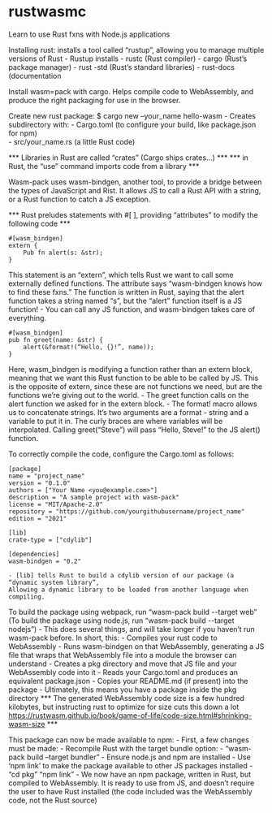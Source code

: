 # rustwasmc
Learn to use Rust fxns with Node.js applications

Installing rust: installs a tool called “rustup”, allowing you to manage multiple versions of Rust
	- Rustup installs 
        - rustc (Rust compiler)
        - cargo (Rust’s package manager)
        - rust -std (Rust’s standard libraries)
        - rust-docs (documentation

Install wasm=pack with cargo. Helps compile code to WebAssembly, and produce the right packaging for use in the browser.

Create new rust package: $ cargo new –your_name hello-wasm
	- Creates subdirectory with:
		- Cargo.toml (to configure your build, like package.json for npm)	
        - src/your_name.rs (a little Rust code)

*** Libraries in Rust are called “crates” (Cargo ships crates…) ***
*** in Rust, the “use” command imports code from a library ***

Wasm-pack uses wasm-bindgen, another tool, to provide a bridge between the types of JavaScript and Rist. It allows JS to call a Rust API with a string, or a Rust function to catch a JS exception.

*** Rust preludes statements with #[ ], providing “attributes” to modify the following code ***

```
#[wasm_bindgen]
extern {
	Pub fn alert(s: &str);
}
```
This statement is an “extern”, which tells Rust we want to call some externally defined functions. The attribute says “wasm-bindgen knows how to find these fxns.” The function is written in Rust, saying that the alert function takes a string named “s”, but the “alert” function itself is a JS function!
	- You can call any JS function, and wasm-bindgen takes care of everything.
```
#[wasm_bindgen]
pub fn greet(name: &str) {
	alert(&format!(“Hello, {}!”, name));
}
```
Here, wasm_bindgen is modifying a function rather than an extern block, meaning that we want this Rust function to be able to be called by JS. This is the opposite of extern, since these are not functions we need, but are the functions we’re giving out to the world.
	- The greet function calls on the alert function we asked for in the extern block. 
	- The format! macro allows us to concatenate strings. It’s two arguments are a format
 	- string and a variable to put it in. The curly braces are where variables will be interpolated. Calling greet(“Steve”) will pass “Hello, Steve!” to the JS alert() function.

To correctly compile the code, configure the Cargo.toml as follows:
```
[package]
name = "project_name"
version = "0.1.0"
authors = ["Your Name <you@example.com>"]
description = "A sample project with wasm-pack"
license = "MIT/Apache-2.0"
repository = "https://github.com/yourgithubusername/project_name"
edition = "2021"

[lib]
crate-type = ["cdylib"]

[dependencies]
wasm-bindgen = "0.2"
```

	- [lib] tells Rust to build a cdylib version of our package (a “dynamic system library”, 
	Allowing a dynamic library to be loaded from another language when compiling.

To build the package using webpack, run “wasm-pack build --target web”
(To build the package using node.js, run “wasm-pack build --target nodejs”)
	- This does several things, and will take longer if you haven’t run wasm-pack before. In short, this:
        - Compiles your rust code to WebAssembly
        - Runs wasm-bindgen on that WebAssembly, generating a JS file that wraps that WebAssembly file into a module the browser can understand
        - Creates a pkg directory and move that JS file and your WebAssembly code into it
        - Reads your Cargo.toml and produces an equivalent package.json
        - Copies your README.md (if present) into the package
	- Ultimately, this means you have a package inside the pkg directory
*** The generated WebAssembly code size is a few hundred kilobytes, but instructing rust to optimize for size cuts this down a lot https://rustwasm.github.io/book/game-of-life/code-size.html#shrinking-wasm-size ***

This package can now be made available to npm:
	- First, a few changes must be made:
        - Recompile Rust with the target bundle option:
        - “wasm-pack build –target bundler”
        - Ensure node.js and npm are installed
        - Use ‘npm link’ to make the package available to other JS packages installed 
        - “cd pkg” “npm link”
        - We now have an npm package, written in Rust, but compiled to WebAssembly. It is ready to use from JS, and doesn’t require the user to have Rust installed (the code included was the WebAssembly code, not the Rust source)